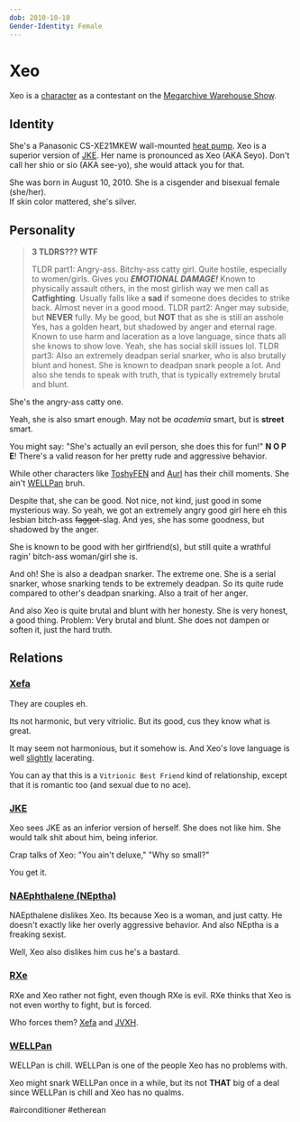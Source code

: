 ```yaml
---
dob: 2010-10-10
Gender-Identity: Female
---
```

# Xeo

Xeo is a [character](Characters.md) as a contestant on the [Megarchive Warehouse Show](../../../Megarchive%20Warehouse%20Show/Megarchive%20Warehouse%20Show.md).

## Identity

She's a Panasonic CS-XE21MKEW wall-mounted [heat pump](../../Species/Air%20Conditioners.md). Xeo is a superior version of [JKE](JKE.md). Her name is pronounced as Xeo (AKA Seyo). Don't call her shio or sio (AKA see-yo), she would attack you for that.

She was born in August 10, 2010. She is a cisgender and bisexual female (she/her).  
If skin color mattered, she's silver.

## Personality
> **3 TLDRS??? WTF**
> 
> TLDR part1: Angry-ass. Bitchy-ass catty girl. Quite hostile, especially to women/girls. Gives you ***EMOTIONAL DAMAGE!*** Known to physically assault others, in the most girlish way we men call as **Catfighting**. Usually falls like a **sad** if someone does decides to strike back. Almost never in a good mood. 
> TLDR part2: Anger may subside, but **NEVER** fully. My be good, but **NOT** that as she is still an asshole Yes, has a golden heart, but shadowed by anger and eternal rage. Known to use harm and laceration as a love language, since thats all she knows to show love. Yeah, she has social skill issues lol.
> TLDR part3: Also an extremely deadpan serial snarker, who is also brutally blunt and honest. She is known to deadpan snark people a lot. And also she tends to speak with truth, that is typically extremely brutal and blunt.


She's the angry-ass catty one.

Yeah, she is also smart enough. May not be *academia* smart, but is **street** smart.

You might say: "She's actually an evil person, she does this for fun!" **N O P E**! There's a valid reason for her pretty rude and aggressive behavior.

While other characters like [ToshyFEN](ToshyFEN.md) and [Aurl](Aurl.md) has their chill moments. She ain't [WELLPan](WELLPan.md) bruh.

Despite that, she can be good. Not nice, not kind, just good in some mysterious way. So yeah, we got an extremely angry good girl here eh this lesbian bitch-ass ~~faggot~~-slag. And yes, she has some goodness, but shadowed by the anger.

She is known to be good with her girlfriend(s), but still quite a wrathful ragin' bitch-ass woman/girl she is.

And oh! She is also a deadpan snarker. The extreme one. She is a serial snarker, whose snarking tends to be extremely deadpan. So its quite rude compared to other's deadpan snarking. Also a trait of her anger.

And also Xeo is quite brutal and blunt with her honesty. She is very honest, a good thing. Problem: Very brutal and blunt. She does not dampen or soften it, just the hard truth.

## Relations

### [Xefa](Xefa.md)
They are couples eh. 

Its not harmonic, but very vitriolic. But its good, cus they know what is great.

It may seem not harmonious, but it somehow is. And Xeo's love language is well [slightly](void:a-massive-understatement) lacerating.

You can ay that this is a `Vitrionic Best Friend` kind of relationship, except that it is romantic too (and sexual due to no ace).

### [JKE](JKE.md)
Xeo sees JKE as an inferior version of herself. She does not like him. She would talk shit about him, being inferior.

Crap talks of Xeo: "You ain't deluxe," "Why so small?"

You get it.

### [NAEphthalene (NEptha)](NAEphthalene.md)
NAEpthalene dislikes Xeo. Its because Xeo is a woman, and just catty.  He doesn't exactly like her overly aggressive behavior. And also NEptha is a freaking sexist.

Well, Xeo also dislikes him cus he's a bastard.

### [RXe](RXe.md)
RXe and Xeo rather not fight, even though RXe is evil. RXe thinks that Xeo is not even worthy to fight, but is forced.

Who forces them? [Xefa](Xefa.md) and [JVXH](JVXH.md).

### [WELLPan](WELLPan.md)

WELLPan is chill. WELLPan is one of the people Xeo has no problems with.

Xeo might snark WELLPan once in a while, but its not **THAT** big of a deal since WELLPan is chill and Xeo has no qualms.

#airconditioner #etherean 